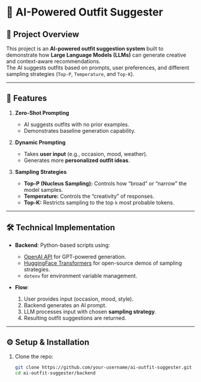 # 👗 AI-Powered Outfit Suggester

## 📌 Project Overview
This project is an **AI-powered outfit suggestion system** built to demonstrate how **Large Language Models (LLMs)** can generate creative and context-aware recommendations.  
The AI suggests outfits based on prompts, user preferences, and different sampling strategies (`Top-P`, `Temperature`, and `Top-K`).

---

## 🎯 Features
1. **Zero-Shot Prompting**  
   - AI suggests outfits with no prior examples.  
   - Demonstrates baseline generation capability.

2. **Dynamic Prompting**  
   - Takes **user input** (e.g., occasion, mood, weather).  
   - Generates more **personalized outfit ideas**.

3. **Sampling Strategies**
   - **Top-P (Nucleus Sampling):** Controls how “broad” or “narrow” the model samples.  
   - **Temperature:** Controls the “creativity” of responses.  
   - **Top-K:** Restricts sampling to the top `k` most probable tokens.

---

## 🛠️ Technical Implementation
- **Backend**: Python-based scripts using:
  - [OpenAI API](https://platform.openai.com) for GPT-powered generation.  
  - [HuggingFace Transformers](https://huggingface.co/transformers/) for open-source demos of sampling strategies.  
  - `dotenv` for environment variable management.  

- **Flow**:
  1. User provides input (occasion, mood, style).  
  2. Backend generates an AI prompt.  
  3. LLM processes input with chosen **sampling strategy**.  
  4. Resulting outfit suggestions are returned.  

---

## ⚙️ Setup & Installation
1. Clone the repo:
   ```bash
   git clone https://github.com/your-username/ai-outfit-suggester.git
   cd ai-outfit-suggester/backend
